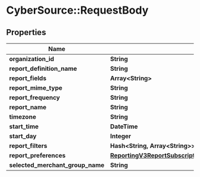 # CyberSource::RequestBody

## Properties
Name | Type | Description | Notes
------------ | ------------- | ------------- | -------------
**organization_id** | **String** |  | [optional] 
**report_definition_name** | **String** |  | 
**report_fields** | **Array&lt;String&gt;** |  | 
**report_mime_type** | **String** |  | [optional] 
**report_frequency** | **String** |  | [optional] 
**report_name** | **String** |  | 
**timezone** | **String** |  | [optional] 
**start_time** | **DateTime** |  | [optional] 
**start_day** | **Integer** |  | [optional] 
**report_filters** | **Hash&lt;String, Array&lt;String&gt;&gt;** |  | [optional] 
**report_preferences** | [**ReportingV3ReportSubscriptionsGet200ResponseReportPreferences**](ReportingV3ReportSubscriptionsGet200ResponseReportPreferences.md) |  | [optional] 
**selected_merchant_group_name** | **String** |  | [optional] 


